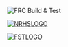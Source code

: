 ![FRC Build & Test](https://github.com/dillontherrien/7913-FRC-2022/workflows/FRC%20Build%20&%20Test/badge.svg) 

[![NRHSLOGO](https://scontent-atl3-2.xx.fbcdn.net/v/t1.18169-9/22448472_366286777135108_7958983505881796463_n.png?_nc_cat=104&ccb=1-5&_nc_sid=09cbfe&_nc_ohc=YOAfOZAVwJkAX_d8z6X&_nc_ht=scontent-atl3-2.xx&oh=00_AT9wWLvzUQs-a1hSulNgrjbIfrz7VA2haZvI8bxjD-7iXw&oe=621246CE)](https://nrhs.sau4.org/)

[![FSTLOGO](https://www.fst.com/-/media/images/branding/logo_freudenberg.svg)](https://www.fst.com/)